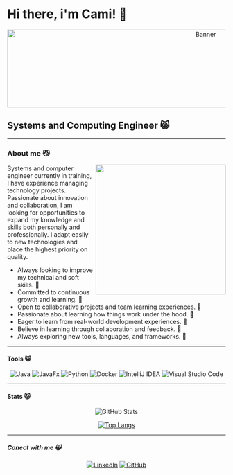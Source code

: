 # Hi there, i'm Cami!  👋

<p align="center">
  <img src="https://i.pinimg.com/736x/d1/ca/23/d1ca2368f80d4cc04789697e6a242c59.jpg" alt="Banner" width="900" height="180"/>
</p>

## Systems and Computing Engineer 😸

---

### About me 😼

<p align="justify">
  <img src="https://i.pinimg.com/736x/52/3d/6c/523d6c8f2e96d3bb439764fbb24f93a7.jpg" align="right" width="300">
</p>
Systems and computer engineer currently in training, I have experience managing technology projects. Passionate about innovation and collaboration, I am looking for opportunities to expand my knowledge and skills both personally and professionally. I adapt easily to new technologies and place the highest priority on quality.

- Always looking to improve my technical and soft skills. 🌱
- Committed to continuous growth and learning. 🌱
- Open to collaborative projects and team learning experiences. 🌱
- Passionate about learning how things work under the hood. 🌱
- Eager to learn from real-world development experiences. 🌱
- Believe in learning through collaboration and feedback. 🌱
- Always exploring new tools, languages, and frameworks. 🌱

---
#### Tools 😺
<div align="center">
  
![Java](https://img.shields.io/badge/java-%23ED8B00.svg?style=for-the-badge&logo=openjdk&logoColor=white)
![JavaFx](https://img.shields.io/badge/javafx-%23FF0000.svg?style=for-the-badge&logo=javafx&logoColor=white)
![Python](https://img.shields.io/badge/python-3670A0?style=for-the-badge&logo=python&logoColor=ffdd54)
![Docker](https://img.shields.io/badge/Docker-2496ED?style=for-the-badge&logo=docker&logoColor=white)
![IntelliJ IDEA](https://img.shields.io/badge/IntelliJIDEA-000000.svg?style=for-the-badge&logo=intellij-idea&logoColor=white)
![Visual Studio Code](https://img.shields.io/badge/Visual%20Studio%20Code-0078d7.svg?style=for-the-badge&logo=visual-studio-code&logoColor=white)

</div>

---
#### Stats 😾
<div align="center">
  
![GitHub Stats](https://github-readme-stats.vercel.app/api?username=Cami-2605&show_icons=true&theme=tokyonight&hide_border=true&cache_seconds=3600)

[![Top Langs](https://github-readme-stats-diegoafloresq-uqvirtualeds-projects.vercel.app/api/top-langs/?username=Cami-2605&layout=compact&theme=tokyonight&hide_border=true&size_weight=0.5&count_weight=0.5)](https://github.com/Cami-2605)

</div>

---
##### Conect with me 😸

<div align="center">

[![LinkedIn](https://img.shields.io/badge/LinkedIn-0077B5?style=for-the-badge&logo=linkedin&logoColor=white)](https://www.linkedin.com/in/camila-rosero-b77b36233/)
[![GitHub](https://img.shields.io/badge/GitHub-100000?style=for-the-badge&logo=github&logoColor=white)](https://github.com/Cami-2605)

</div>
